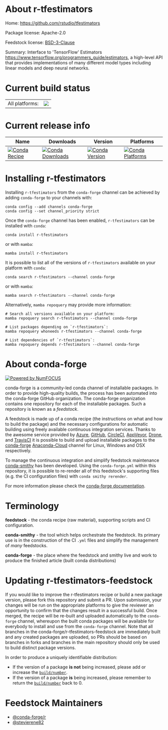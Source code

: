 About r-tfestimators
====================

Home: https://github.com/rstudio/tfestimators

Package license: Apache-2.0

Feedstock license: [BSD-3-Clause](https://github.com/conda-forge/r-tfestimators-feedstock/blob/main/LICENSE.txt)

Summary: Interface to 'TensorFlow' Estimators  <https://www.tensorflow.org/programmers_guide/estimators>, a high-level  API that provides implementations of many different model types  including linear models and deep neural networks. 

Current build status
====================


<table><tr><td>All platforms:</td>
    <td>
      <a href="https://dev.azure.com/conda-forge/feedstock-builds/_build/latest?definitionId=1720&branchName=main">
        <img src="https://dev.azure.com/conda-forge/feedstock-builds/_apis/build/status/r-tfestimators-feedstock?branchName=main">
      </a>
    </td>
  </tr>
</table>

Current release info
====================

| Name | Downloads | Version | Platforms |
| --- | --- | --- | --- |
| [![Conda Recipe](https://img.shields.io/badge/recipe-r--tfestimators-green.svg)](https://anaconda.org/conda-forge/r-tfestimators) | [![Conda Downloads](https://img.shields.io/conda/dn/conda-forge/r-tfestimators.svg)](https://anaconda.org/conda-forge/r-tfestimators) | [![Conda Version](https://img.shields.io/conda/vn/conda-forge/r-tfestimators.svg)](https://anaconda.org/conda-forge/r-tfestimators) | [![Conda Platforms](https://img.shields.io/conda/pn/conda-forge/r-tfestimators.svg)](https://anaconda.org/conda-forge/r-tfestimators) |

Installing r-tfestimators
=========================

Installing `r-tfestimators` from the `conda-forge` channel can be achieved by adding `conda-forge` to your channels with:

```
conda config --add channels conda-forge
conda config --set channel_priority strict
```

Once the `conda-forge` channel has been enabled, `r-tfestimators` can be installed with `conda`:

```
conda install r-tfestimators
```

or with `mamba`:

```
mamba install r-tfestimators
```

It is possible to list all of the versions of `r-tfestimators` available on your platform with `conda`:

```
conda search r-tfestimators --channel conda-forge
```

or with `mamba`:

```
mamba search r-tfestimators --channel conda-forge
```

Alternatively, `mamba repoquery` may provide more information:

```
# Search all versions available on your platform:
mamba repoquery search r-tfestimators --channel conda-forge

# List packages depending on `r-tfestimators`:
mamba repoquery whoneeds r-tfestimators --channel conda-forge

# List dependencies of `r-tfestimators`:
mamba repoquery depends r-tfestimators --channel conda-forge
```


About conda-forge
=================

[![Powered by
NumFOCUS](https://img.shields.io/badge/powered%20by-NumFOCUS-orange.svg?style=flat&colorA=E1523D&colorB=007D8A)](https://numfocus.org)

conda-forge is a community-led conda channel of installable packages.
In order to provide high-quality builds, the process has been automated into the
conda-forge GitHub organization. The conda-forge organization contains one repository
for each of the installable packages. Such a repository is known as a *feedstock*.

A feedstock is made up of a conda recipe (the instructions on what and how to build
the package) and the necessary configurations for automatic building using freely
available continuous integration services. Thanks to the awesome service provided by
[Azure](https://azure.microsoft.com/en-us/services/devops/), [GitHub](https://github.com/),
[CircleCI](https://circleci.com/), [AppVeyor](https://www.appveyor.com/),
[Drone](https://cloud.drone.io/welcome), and [TravisCI](https://travis-ci.com/)
it is possible to build and upload installable packages to the
[conda-forge](https://anaconda.org/conda-forge) [Anaconda-Cloud](https://anaconda.org/)
channel for Linux, Windows and OSX respectively.

To manage the continuous integration and simplify feedstock maintenance
[conda-smithy](https://github.com/conda-forge/conda-smithy) has been developed.
Using the ``conda-forge.yml`` within this repository, it is possible to re-render all of
this feedstock's supporting files (e.g. the CI configuration files) with ``conda smithy rerender``.

For more information please check the [conda-forge documentation](https://conda-forge.org/docs/).

Terminology
===========

**feedstock** - the conda recipe (raw material), supporting scripts and CI configuration.

**conda-smithy** - the tool which helps orchestrate the feedstock.
                   Its primary use is in the construction of the CI ``.yml`` files
                   and simplify the management of *many* feedstocks.

**conda-forge** - the place where the feedstock and smithy live and work to
                  produce the finished article (built conda distributions)


Updating r-tfestimators-feedstock
=================================

If you would like to improve the r-tfestimators recipe or build a new
package version, please fork this repository and submit a PR. Upon submission,
your changes will be run on the appropriate platforms to give the reviewer an
opportunity to confirm that the changes result in a successful build. Once
merged, the recipe will be re-built and uploaded automatically to the
`conda-forge` channel, whereupon the built conda packages will be available for
everybody to install and use from the `conda-forge` channel.
Note that all branches in the conda-forge/r-tfestimators-feedstock are
immediately built and any created packages are uploaded, so PRs should be based
on branches in forks and branches in the main repository should only be used to
build distinct package versions.

In order to produce a uniquely identifiable distribution:
 * If the version of a package **is not** being increased, please add or increase
   the [``build/number``](https://docs.conda.io/projects/conda-build/en/latest/resources/define-metadata.html#build-number-and-string).
 * If the version of a package **is** being increased, please remember to return
   the [``build/number``](https://docs.conda.io/projects/conda-build/en/latest/resources/define-metadata.html#build-number-and-string)
   back to 0.

Feedstock Maintainers
=====================

* [@conda-forge/r](https://github.com/conda-forge/r/)
* [@stevierene82](https://github.com/stevierene82/)

